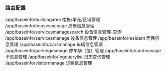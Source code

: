 ### 路由配置

/app/baseinfo/buildingarea 楼栋/单元/区域管理
/app/baseinfo/housesmanage 房屋信息管理
/app/baseinfo/servicesmanagesearch 设备信息管理-查询
/app/baseinfo/servicesmanage 设备信息管理
/app/baseinfo/resident 居民信息管理
/app/baseinfo/carsmanage 车辆信息管理
/app/baseinfo/parkingmanage 停车场（位）管理
/app/baseinfo/cardmanage 卡信息管理
/app/baseinfo/logquerylist 日志查询管理
/app/baseinfo/visitormanage 访客信息管理